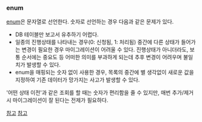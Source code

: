 ### enum

[enum](https://api.rubyonrails.org/classes/ActiveRecord/Enum.html)은 문자열로 선언한다. 숫자로 선언하는 경우 다음과 같은 문제가 있다.

* DB 테이블만 보고서 유추하기 어렵다.
* 일종의 진행상태를 나타내는 경우(0: 신청됨, 1: 처리됨) 중간에 다른 상태가 들어가는 변경이 필요한 경우 마이그레이션이 어려울 수 있다. 진행상태가 아니더라도, 보통 순서에는 중요도 등 어떠한 의미를 부과하게 되는데 추후 변경이 어려우며 불일치가 발생할 수 있다.
* enum을 매핑되는 숫자 없이 사용한 경우, 목록의 중간에 별 생각없이 새로운 값을 지정하여 기존 데이터가 망가지는 사고가 발생할 수 있다.

'어떤 상태 이전'과 같은 조회를 할 때는 숫자가 편리함을 줄 수 있지만, 매번 추가/제거시 마이그레이션이 잘 된다는 전제가 필요하다.

[참고](https://stackoverflow.com/questions/14911977/best-way-to-store-enum-value-in-activerecord-and-convert-to-string-for-display) [참고](https://github.com/tpitale/constant_cache)

